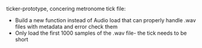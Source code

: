 ticker-prototype, concering metronome tick file:
- Build a new function instead of Audio load that can properly handle .wav files with metadata and error check them
- Only load the first 1000 samples of the .wav file- the tick needs to be short
